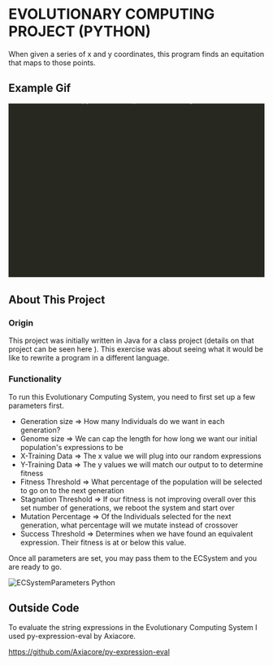 # EVOLUTIONARY COMPUTING PROJECT (PYTHON)
When given a series of x and y coordinates, this program finds an equitation that maps to those points.

## Example Gif
![ECSystem Demo Python](ECSystemPython.gif)

## About This Project
### Origin
This project was initially written in Java for a class project (details on that project can be seen here <link>).  This exercise was about seeing what it would be like to rewrite a program in a different language.

### Functionality
To run this Evolutionary Computing System, you need to first set up a few parameters first.

  * Generation size => How many Individuals do we want in each generation?
  * Genome size => We can cap the length for how long we want our initial population's expressions to be
  * X-Training Data => The x value we will plug into our random expressions
  * Y-Training Data => The y values we will match our output to to determine fitness
  * Fitness Threshold => What percentage of the population will be selected to go on to the next generation
  *  Stagnation Threshold => If our fitness is not improving overall over this set number of generations, we reboot the system and start over
  *  Mutation Percentage => Of the Individuals selected for the next generation, what percentage will we mutate instead of crossover
  *  Success Threshold => Determines when we have found an equivalent expression. Their fitness is at or below this value.
  
Once all parameters are set, you may pass them to the ECSystem and you are ready to go.

![ECSystemParameters Python](ECSystemParametersPython.png)

## Outside Code
To evaluate the string expressions in the Evolutionary Computing System I used py-expression-eval by Axiacore.

https://github.com/Axiacore/py-expression-eval
